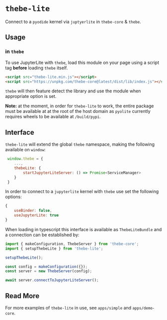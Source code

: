 # `thebe-lite`

Connect to a `pyodide` kernel via `juptyerlite` in `thebe-core` & `thebe`.

## Usage

### in `thebe`

To use JupyterLite with `thebe`, load this module on your page using a script tag **before** loading `thebe` itself.

```html
<script src="thebe-lite.min.js"></script>
<script src="https://unpkg.com/thebe-core@latest/dist/lib/index.js"></script>
```

`thebe` will then feature detect the library and use the module when appropriate option is set.

**Note:** at the moment, in order for `thebe-lite` to work, the entire package must be available at at the root of the host domain as `pyolite` currently requires wheels to be available at `/build/pypi`.

## Interface

`thebe-lite` will extend the global `thebe` namespace, making the following available on `window`:

```javascript
 window.thebe = {
    ...,
    thebeLite: {
        startJupyterLiteServer: () => Promise<ServiceManager>
    }
 }
```

In order to connect to a `jupyterlite` kernel with `thebe` use set the following options:

```javascript
{
    useBinder: false,
    useJupyterLite: true
}
```

When loading in typescript this interface is available as `ThebeLiteBundle` and a connection can be established by:

```typescript
import { makeConfiguration, ThebeServer } from 'thebe-core';
import { setupThebeLite } from 'thebe-lite';

setupThebeLite();

const config = makeConfiguration({});
const server = new ThebeServer(config);

await server.connectToJupyterLiteServer();
```

## Read More

For more examples of `thebe-lite` in use, see `apps/simple` and `apps/demo-core`.
